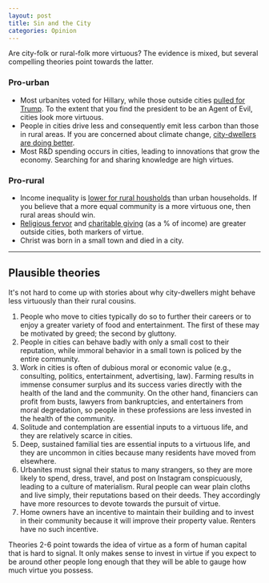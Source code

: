 ```yaml
---
layout: post
title: Sin and the City
categories: Opinion
---
```


Are city-folk or rural-folk more virtuous? The evidence is mixed, but several compelling theories point towards the latter.

### Pro-urban 
- Most urbanites voted for Hillary, while those outside cities [pulled for Trump](https://www.npr.org/2016/11/14/501737150/rural-voters-played-a-big-part-in-helping-trump-defeat-clinton). To the extent that you find the president to be an Agent of Evil, cities look more virtuous.
- People in cities drive less and consequently emit less carbon than those in rural areas. If you are concerned about climate change, [city-dwellers are doing better](https://www.theguardian.com/environment/2009/mar/23/city-dwellers-smaller-carbon-footprints).
- Most R&D spending occurs in cities, leading to innovations that grow the economy. Searching for and sharing knowledge are high virtues. 

### Pro-rural
- Income inequality is [lower for rural housholds](https://www.census.gov/library/stories/2017/11/income-poverty-rural-america.html) than urban households. If you believe that a more equal community is a more virtuous one, then rural areas should win.
- [Religious fervor](https://news.gallup.com/poll/7960/age-religiosity-rural-america.aspx) and [charitable giving](https://philanthropy.iupui.edu/files/research/2010spring_ruralurbanphilanthropy.pdf) (as a % of income) are greater outside cities, both markers of virtue.
- Christ was born in a small town and died in a city.

---
## Plausible theories
It's not hard to come up with stories about why city-dwellers might behave less virtuously than their rural cousins.
1. People who move to cities typically do so to further their careers or to enjoy a greater variety of food and entertainment. The first of these may be motivated by greed; the second by gluttony.
2. People in cities can behave badly with only a small cost to their reputation, while immoral behavior in a small town is policed by the entire community.
3. Work in cities is often of dubious moral or economic value (e.g., consulting, politics, entertainment, advertising, law). Farming results in immense consumer surplus and its success varies directly with the health of the land and the community. On the other hand, financiers can profit from busts, lawyers from bankruptcies, and entertainers from moral degredation, so people in these professions are less invested in the health of the community.
4. Solitude and contemplation are essential inputs to a virtuous life, and they are relatively scarce in cities.
5. Deep, sustained familial ties are essential inputs to a virtuous life, and they are uncommon in cities because many residents have moved from elsewhere.
6. Urbanites must signal their status to many strangers, so they are more likely to spend, dress, travel, and post on Instagram conspicuously, leading to a culture of materialism. Rural people can wear plain cloths and live simply, their reputations based on their deeds. They accordingly have more resources to devote towards the pursuit of virtue.
7. Home owners have an incentive to maintain their building and to invest in their community because it will improve their property value. Renters have no such incentive.

Theories 2-6 point towards the idea of virtue as a form of human capital that is hard to signal. It only makes sense to invest in virtue if you expect to be around other people long enough that they will be able to gauge how much virtue you possess.


